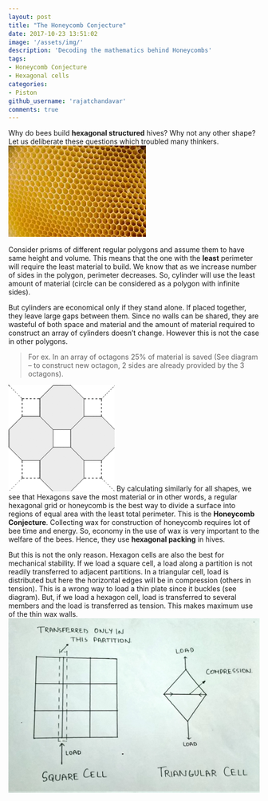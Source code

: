 ```yaml
---
layout: post
title: "The Honeycomb Conjecture"
date: 2017-10-23 13:51:02
image: '/assets/img/'
description: 'Decoding the mathematics behind Honeycombs'
tags:
- Honeycomb Conjecture
- Hexagonal cells
categories:
- Piston
github_username: 'rajatchandavar'
comments: true
---
```



Why do bees build **hexagonal structured** hives? Why not any other shape? Let us deliberate these questions which troubled many thinkers.
![img1](/blog/assets/img/the-honeycomb-conjecture/img1.jpg)

Consider prisms of different regular polygons and assume them to have same height and volume. This means that the one with the **least** perimeter will require the least material to build. We know that as we increase number of sides in the polygon, perimeter decreases. So, cylinder will use the least amount of material (circle can be considered as a polygon with infinite sides).

But cylinders are economical only if they stand alone. If placed together, they leave large gaps between them. Since no walls can be shared, they are wasteful of both space and material and the amount of material required to construct an array of cylinders doesn’t change. However this is not the case in other polygons. 
> For ex. In an array of octagons 25% of material is saved (See diagram – to construct new octagon, 2 sides are already provided by the 3 octagons). 

![img2](/blog/assets/img/the-honeycomb-conjecture/img2.png)
By calculating similarly for all shapes, we see that Hexagons save the most material or in other words, a regular hexagonal grid or honeycomb is the best way to divide a surface into regions of equal area with the least total perimeter. This is the **Honeycomb Conjecture**.
Collecting wax for construction of honeycomb requires lot of bee time and energy. So, economy in the use of wax is very important to the welfare of the bees. Hence, they use **hexagonal packing** in hives. 

But this is not the only reason. Hexagon cells are also the best for mechanical stability. If we load a square cell, a load along a partition is not readily transferred to adjacent partitions. In a triangular cell, load is distributed but here the horizontal edges will be in compression (others in tension). This is a wrong way to load a thin plate since it buckles (see diagram). But, if we load a hexagon cell, load is transferred to several members and the load is transferred as tension. This makes maximum use of the thin wax walls.
![img3](/blog/assets/img/the-honeycomb-conjecture/img3.jpg)


